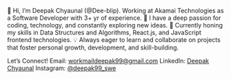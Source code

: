 👋 Hi, I’m Deepak Chyaunal (@Dee-blip). Working at Akamai Technologies as a Software Developer with 3+ yr of experience.
👀 I have a deep passion for coding, technology, and constantly exploring new ideas.
🌱 Currently honing my skills in Data Structures and Algorithms, React.js, and JavaScript frontend technologies.
💡 Always eager to learn and collaborate on projects that foster personal growth, development, and skill-building.

Let’s Connect!
Email: workmaildeepak99@gmail.com
LinkedIn: [Deepak Chyaunal](https://www.linkedin.com/in/deepak-chyaunal/)
Instagram: [@deepak99_swe](https://www.instagram.com/deepak99_swe/)
<!---
Dee-blip/Dee-blip is a ✨ special ✨ repository because its `README.md` (this file) appears on your GitHub profile.
You can click the Preview link to take a look at your changes.
--->
